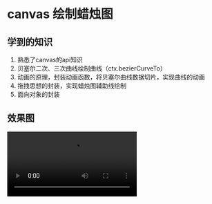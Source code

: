 # canvas 绘制蜡烛图

## 学到的知识

1. 熟悉了canvas的api知识
2. 贝塞尔二次、三次曲线绘制曲线（ctx.bezierCurveTo）
3. 动画的原理，封装动画函数，将贝塞尔曲线数据切片，实现曲线的动画
4. 拖拽思想的封装，实现蜡烛图辅助线绘制
5. 面向对象的封装

## 效果图

![](./images/kLine.mp4)





